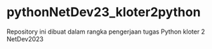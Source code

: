 # pythonNetDev23_kloter2python
Repository ini dibuat dalam rangka pengerjaan tugas Python kloter 2 NetDev2023
